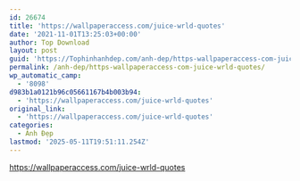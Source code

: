 ```yaml
---
id: 26674
title: 'https://wallpaperaccess.com/juice-wrld-quotes'
date: '2021-11-01T13:25:03+00:00'
author: Top Download
layout: post
guid: 'https://Tophinhanhdep.com/anh-dep/https-wallpaperaccess-com-juice-wrld-quotes/'
permalink: /anh-dep/https-wallpaperaccess-com-juice-wrld-quotes/
wp_automatic_camp:
  - '8098'
d983b1a0121b96c05661167b4b003b94:
  - 'https://wallpaperaccess.com/juice-wrld-quotes'
original_link:
  - 'https://wallpaperaccess.com/juice-wrld-quotes'
categories:
  - Ảnh Đẹp
lastmod: '2025-05-11T19:51:11.254Z'
---
```

https://wallpaperaccess.com/juice-wrld-quotes

